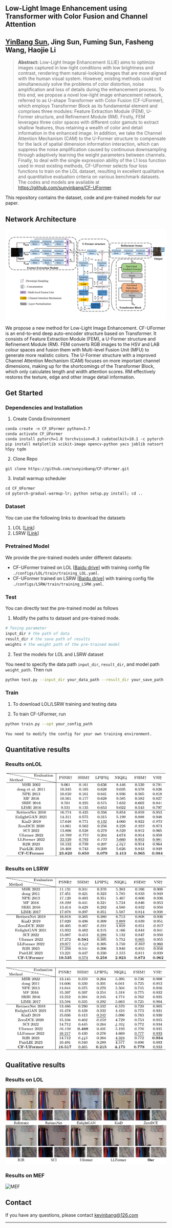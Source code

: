## Low-Light Image Enhancement using Transformer with Color Fusion and Channel Attention  

## [YinBang Sun]((https://github.com/sunyinbang)), Jing Sun, Fuming Sun,  Fasheng Wang, Haojie Li  

>**Abstract:** Low-Light Image Enhancement (LLIE) aims to optimize images captured in low-light conditions with low brightness and contrast, rendering them natural-looking images that are more aligned with the human visual system. However, existing methods could not simultaneously solve the problems of color distortion, noise amplification and loss of details during the enhancement process. To this end, we propose a novel low-light image enhancement network, referred to as U-shape Transformer with Color Fusion (CF-UFormer), which employs Transformer Block as its fundamental element and comprises three modules: Feature Extraction Module (FEM), U-Former structure, and Refinement Module (RM). Firstly, FEM leverages three color spaces with different color gamuts to extract shallow features, thus retaining a wealth of color and detail information in the enhanced image. In addition, we take the Channel Attention Mechanism (CAM) to the U-Former structure to compensate for the lack of spatial dimension information interaction, which can suppress the noise amplification caused by continuous downsampling through adaptively learning the weight parameters between channels. Finally, to deal with the single expression ability of the L1 loss function used in most existing methods, CF-UFormer selects four loss functions to train on the LOL dataset, resulting in excellent qualitative and quantitative evaluation criteria on various benchmark datasets. The codes and models are available at https://github.com/sunyinbang/CF-UFormer.

This repository contains the dataset, code and pre-trained models for our paper.

## Network Architecture
![CF-UFormer](figures/CF-UFormer.jpg)

We propose a new method for Low-Light Image Enhancement. CF-UFormer is an end-to-end deep auto-encoder structure based on Transformer. It consists of Feature Extraction Module (FEM), a U-Former structure and Refinement Module (RM). FEM converts RGB images to the HSV and LAB colour spaces and fusion them with Multi-level Fusion Unit (MFU) to generate more realistic colors. The U-Former structure with a improved Channel Attention Mechanism (CAM) focuses on more important channel dimensions, making up for the shortcomings of the Transformer Block, which only calculates length and width attention scores. RM effectively restores the texture, edge and other image detail information.

## Get Started

### Dependencies and Installation
1. Create Conda Environment 
```
conda create -n CF_UFormer python=3.7
conda activate CF_UFormer
conda install pytorch=1.8 torchvision=0.3 cudatoolkit=10.1 -c pytorch
pip install matplotlib scikit-image opencv-python yacs joblib natsort h5py tqdm
```
2. Clone Repo
```
git clone https://github.com/sunyinbang/CF-UFormer.git
```

3. Install warmup scheduler

```
cd CF_UFormer
cd pytorch-gradual-warmup-lr; python setup.py install; cd ..
```

### Dataset
You can use the following links to download the datasets

1. LOL [[Link](https://daooshee.github.io/BMVC2018website/)]
2. LSRW [[Link](https://github.com/abcdef2000/R2RNet )]

### Pretrained Model
We provide the pre-trained models under different datasets:
- CF-UFormer trained on LOL [[Baidu drive](https://pan.baidu.com/s/1UVwHCj-bpJ1b4mPDJUHAvg?pwd=1234)] with training config file `./configs/LOL/train/training_LOL.yaml`.
- CF-UFormer trained on LSRW [[Baidu drive](https://pan.baidu.com/s/1sYq0hCGPk5hLe5f2qfVmAA?pwd=1234)] with training config file `./configs/LSRW/train/training_LSRW.yaml`.


### Test
You can directly test the pre-trained model as follows

1. Modify the paths to dataset and pre-trained mode. 
```python
# Tesing parameter 
input_dir # the path of data
result_dir # the save path of results 
weights # the weight path of the pre-trained model
```

2. Test the models for LOL and LSRW dataset

You need to specify the data path ```input_dir```, ```result_dir```, and model path ```weight_path```. Then run
```bash
python test.py --input_dir your_data_path --result_dir your_save_path --weights weight_path
```

### Train

1. To download LOL/LSRW training and testing data

3. To train CF-UFormer, run
```bash
python train.py --opt your_config_path
```
```
You need to modify the config for your own training environment.
```

## Quantitative results

### Results onLOL

![LOL](figures/LOL.jpg)

### Results on LSRW

![LSRW_Huawei](figures/LSRW_Huawei.jpg)

![LSRW_Nikon](figures/LSRW_Nikon.jpg)

## Qualitative results

### Results on LOL

![wardrobe](figures/wardrobe.jpg)

### Results on MEF

![MEF](figures/MEF.jpg)

## Contact

If you have any questions, please contact kevinbang@126.com

---






